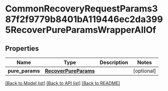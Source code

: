 # CommonRecoveryRequestParams387f2f9779b8401bA119446ec2da3995RecoverPureParamsWrapperAllOf


## Properties
Name | Type | Description | Notes
------------ | ------------- | ------------- | -------------
**pure_params** | [**RecoverPureParams**](RecoverPureParams.md) |  | [optional] 

[[Back to Model list]](../README.md#documentation-for-models) [[Back to API list]](../README.md#documentation-for-api-endpoints) [[Back to README]](../README.md)


